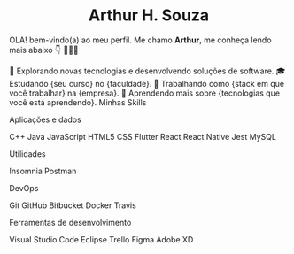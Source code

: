 <h1 align="center">Arthur H. Souza</h1>

OLA! bem-vindo(a) ao meu perfil. Me chamo <strong>Arthur</strong>, me conheça lendo mais abaixo 👇 👨🏻‍💻 

🤔 Explorando novas tecnologias e desenvolvendo soluções de software.
🎓 Estudando {seu curso} no {faculdade}.
💼 Trabalhando como {stack em que você trabalhar} na {empresa}.
🌱 Aprendendo mais sobre {tecnologias que você está aprendendo}.
Minhas Skills

Aplicações e dados

C++ Java JavaScript HTML5 CSS Flutter React React Native Jest MySQL

Utilidades

Insomnia Postman

DevOps

Git GitHub Bitbucket Docker Travis

Ferramentas de desenvolvimento

Visual Studio Code Eclipse Trello Figma Adobe XD
